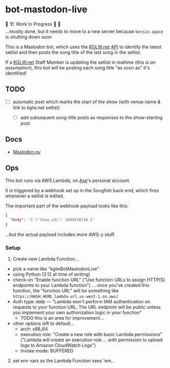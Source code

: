 # bot-mastodon-live

🚧 🏗️ Work In Progress 🔧 👷  
...mostly done, but it needs to move to a new server because `botsin.space` is shutting down soon

This is a Mastodon bot, which uses the [KGLW.net] [API](https://kglw.net/api/docs.php) to identify the latest setlist and then posts the song title of the last song in the setlist.

If a [KGLW.net] Staff Member is updating the setlist in realtime (*this is an assumption*), this bot will be posting each song title "as soon as" it's identified!


## TODO

* [ ] automatic post which marks the start of the show (with venue name & link to kglw.net setlist)
  * [ ] add subsequent song-title posts as responses to the show-starting post


## Docs

* [Mastodon.py](https://mastodonpy.readthedocs.io/en/stable/index.html)


## Ops

This bot runs via AWS Lambda, on [Axe](https://forum.kglw.net/u/supremeaxendancy/summary)'s personal account.

It is triggered by a webhook set up in the Songfish back-end, which fires whenever a setlist is edited.

The important part of the webhook payload looks like this:

```json
{
  "body": "{ \"show_id\": 1694538236 }"
}
```

...but the actual payload includes more AWS-y stuff.


### Setup

1. Create new Lambda Function...
  * pick a name like "kglwBotMastodonLive"
  * using Python (3.12 at time of writing)
  * check-on "Enable function URL" ("Use function URLs to assign HTTP(S) endpoints to your Lambda function") ... once you've created this function, the "function URL" will be something like `https://HASH_HERE.lambda-url.us-west-1.on.aws/`
  * Auth type: `NONE` — "Lambda won't perform IAM authentication on requests to your function URL. The URL endpoint will be public unless you implement your own authorization logic in your function"
    * TODO this is an area for improvement...
  * other options left to default…
    * arch: x86_64
    * execution role: "Create a new role with basic Lambda permissions" ("Lambda will create an execution role … with permission to upload logs to Amazon CloudWatch Logs")
    * Invoke mode: BUFFERED
2. set env vars so the Lambda Function sees 'em...

[KGLW.net]: https://kglw.net
